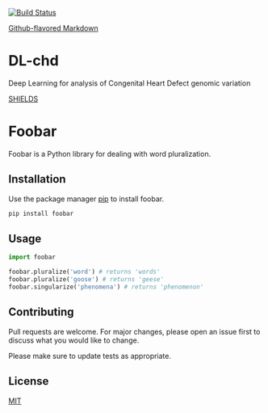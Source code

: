 [![Build Status](https://travis-ci.org/benstear/DL-chd.svg?branch=master)](https://travis-ci.org/benstear/DL-chd.svg?branch=master)


[Github-flavored Markdown](https://guides.github.com/features/mastering-markdown/)

# DL-chd
Deep Learning for analysis of Congenital Heart Defect genomic variation

[SHIELDS](https://shields.io/#/)



# Foobar

Foobar is a Python library for dealing with word pluralization.

## Installation

Use the package manager [pip](https://pip.pypa.io/en/stable/) to install foobar.

```bash
pip install foobar
```

## Usage

```python
import foobar

foobar.pluralize('word') # returns 'words'
foobar.pluralize('goose') # returns 'geese'
foobar.singularize('phenomena') # returns 'phenomenon'
```

## Contributing
Pull requests are welcome. For major changes, please open an issue first to discuss what you would like to change.

Please make sure to update tests as appropriate.

## License
[MIT](https://choosealicense.com/licenses/mit/)
